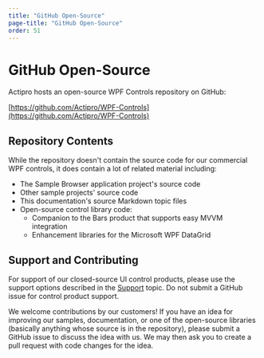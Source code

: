 ```yaml
---
title: "GitHub Open-Source"
page-title: "GitHub Open-Source"
order: 51
---
```

# GitHub Open-Source

Actipro hosts an open-source WPF Controls repository on GitHub:

[https://github.com/Actipro/WPF-Controls](https://github.com/Actipro/WPF-Controls)

## Repository Contents

While the repository doesn't contain the source code for our commercial WPF controls, it does contain a lot of related material including:

- The Sample Browser application project's source code
- Other sample projects' source code
- This documentation's source Markdown topic files
- Open-source control library code:
  - Companion to the Bars product that supports easy MVVM integration
  - Enhancement libraries for the Microsoft WPF DataGrid

## Support and Contributing

For support of our closed-source UI control products, please use the support options described in the [Support](support.md) topic.  Do not submit a GitHub issue for control product support.

We welcome contributions by our customers!  If you have an idea for improving our samples, documentation, or one of the open-source libraries (basically anything whose source is in the repository), please submit a GitHub issue to discuss the idea with us.  We may then ask you to create a pull request with code changes for the idea.
